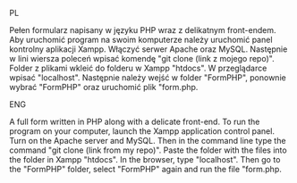 PL 

Pełen formularz napisany w języku PHP wraz z delikatnym front-endem. 
Aby uruchomić program na swoim komputerze należy uruchomić panel kontrolny aplikacji Xampp. Włączyć serwer Apache oraz MySQL. Następnie w lini wiersza poleceń wpisać komendę "git clone (link z mojego repo)". Folder z plikami wkleić do folderu w Xampp "htdocs". W przeglądarce wpisać "localhost". Następnie należy wejść w folder "FormPHP", ponownie wybrać "FormPHP" oraz uruchomić plik "form.php.

ENG

A full form written in PHP along with a delicate front-end. 
To run the program on your computer, launch the Xampp application control panel. Turn on the Apache server and MySQL. Then in the command line type the command "git clone (link from my repo)". Paste the folder with the files into the folder in Xampp "htdocs". In the browser, type "localhost". Then go to the "FormPHP" folder, select "FormPHP" again and run the file "form.php.
